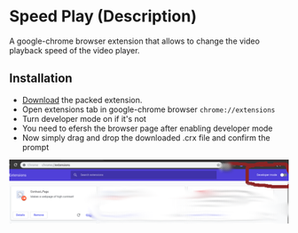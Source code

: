 # Speed Play (Description)
A google-chrome browser extension that allows to change the video playback speed of the video player.

## Installation
- [Download](https://github.com/Ujjwal0501/playSpeed/raw/master/dist/playSpeed.crx) the packed extension.
- Open extensions tab in google-chrome browser `chrome://extensions`
- Turn developer mode on if it's not
- You need to efersh the browser page after enabling developer mode
- Now simply drag and drop the downloaded .crx file and confirm the prompt


![Developer Mode](dev_mode.png)
